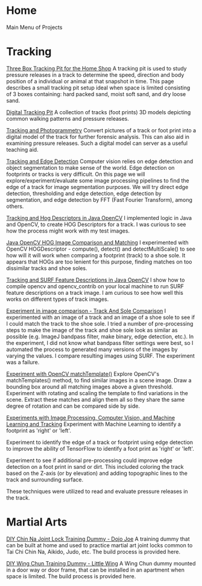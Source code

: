 # Home
Main Menu of Projects

# Tracking
[Three Box Tracking Pit for the Home Shop](https://github.com/TrackerLounge/ThreeBoxTrackingPitForTheHomeShop)
A tracking pit is used to study pressure releases in a track to determine the speed, direction and body position of a individual or animal at that snapshot in time. This page describes a small tracking pit setup ideal when space is limited consisting of 3 boxes containing: hard packed sand, moist soft sand, and dry loose sand.  

[Digital Tracking Pit](https://github.com/TrackerLounge/DigitalTrackingPit)
A collection of tracks (foot prints) 3D models depicting common walking patterns and pressure releases.

[Tracking and Photogrammetry](https://github.com/TrackerLounge/TrackingAndPhotogrammetry)
Convert pictures of a track or foot print into a digital model of the track for further forensic analysis. This can also aid in examining pressure releases. Such a digital model can server as a useful teaching aid.

[Tracking and Edge Detection](https://github.com/TrackerLounge/TrackingAndEdgeDetection)
Computer vision relies on edge detection and object segmentation to make sense of the world. Edge detection on footprints or tracks is very difficult. On this page we will explore/experiment/evaluate some image processing pipelines to find the edge of a track for image segmentation purposes. We will try direct edge detection, thresholding and edge detection, edge detection by segmentation, and edge detection by FFT (Fast Fourier Transform), among others.

[Tracking and Hog Descriptors in Java OpenCV](https://github.com/TrackerLounge/TrackingAndHogDescriptorInJavaOpenCV)
I implemented logic in Java and OpenCV, to create HOG Descriptors for a track. I was curious to see how the process might work with my test images.

[Java OpenCV HOG Image Comparison and Matching](https://github.com/TrackerLounge/TrackingAndHogDescriptorInJavaOpenCV/tree/master/HOGCompare)
I experimented with OpenCV HOGDescriptor - compute(), detect() and detectMultiScale() to see how will it will work when comparing a footprint (track) to a shoe sole. It appears that HOGs are too lenient for this purpose, finding matches on too dissimilar tracks and shoe soles.

[Tracking and SURF Feature Descriptions in Java OpenCV](https://github.com/TrackerLounge/OpenCVSURF)
I show how to compile opencv and opencv_contrib on your local machine to run SURF feature descriptions on a track image. I am curious to see how well this works on different types of track images.

[Experiment in image comparison - Track And Sole Comparison](https://github.com/TrackerLounge/TrackAndSoleComparison)
I experimented with an image of a track and an image of a shoe sole to see if I could match the track to the shoe sole. I tried a number of pre-processing steps to make the image of the track and shoe sole look as similar as possible (e.g. ImageJ bandpass filter, make binary, edge detection, etc.). In the experiment, I did not know what bandpass filter settings were best, so I automated the process to generated many versions of the images by varying the values. I compare resulting images using SURF. The experiment was a failure.

[Experiment with OpenCV matchTemplate()](https://github.com/TrackerLounge/OpenCVTemplateMatch)
Explore OpenCV's matchTemplates() method, to find similar images in a scene image. Draw a bounding box around all matching images above a given threshold. Experiment with rotating and scaling the template to find variations in the scene. Extract these matches and align them all so they share the same degree of rotation and can be compared side by side.

[Experiments with Image Processing, Computer Vision, and Machine Learning and Tracking](https://github.com/TrackerLounge/TrackingAndComputerVision)
Experiment with Machine Learning to identify a footprint as 'right' or 'left'.

Experiment to identify the edge of a track or footprint using edge detection to improve the ability of TensorFlow to identify a foot print as 'right' or 'left'.

Experiment to see if additional pre-processing could improve edge detection on a foot print in sand or dirt. This included coloring the track based on the Z-axis (or by elevation) and adding topographic lines to the track and surrounding surface. 

These techniques were utilized to read and evaluate pressure releases in the track.

# Martial Arts
[DIY Chin Na Joint Lock Training Dummy - Dojo Joe](https://github.com/TrackerLounge/DojoJoe)
A training dummy that can be built at home and used to practice martial art joint locks common to Tai Chi Chin Na, Aikido, Judo, etc. The build process is provided here.

[DIY Wing Chun Training Dummy - Little Wing](https://github.com/TrackerLounge/LittleWing)
A Wing Chun dummy mounted in a door way or door frame, that can be installed in an apartment when space is limited. The build process is provided here.
